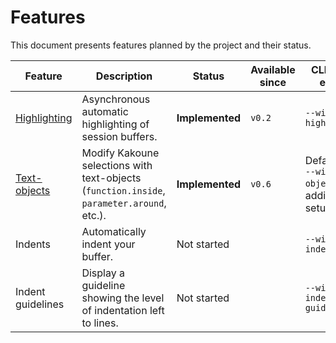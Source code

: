 # Features

This document presents features planned by the project and their status.

| Feature           | Description                                                                                | Status          | Available since | CLI flag to enable                                      |
| ---               | ---                                                                                        | ---             | ---             | ---                                                     |
| [Highlighting]    | Asynchronous automatic highlighting of session buffers.                                    | **Implemented** | `v0.2`          | `--with-highlighting`                                   |
| [Text-objects]    | Modify Kakoune selections with text-objects (`function.inside`, `parameter.around`, etc.). | **Implemented** | `v0.6`          | Default, and `--with-text-objects` for additional setup |
| Indents           | Automatically indent your buffer.                                                          | Not started     |                 | `--with-indenting`                                      |
| Indent guidelines | Display a guideline showing the level of indentation left to lines.                        | Not started     |                 | `--with-indent-guidelines`                              |

[Highlighting]: highlighting.md
[Text-objects]: text-objects.md
